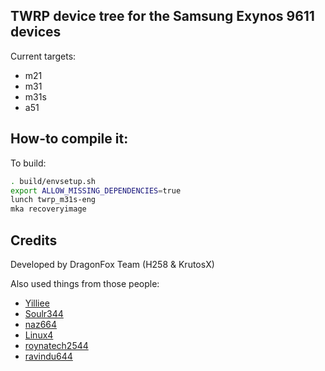 ## TWRP device tree for the Samsung Exynos 9611 devices
Current targets:
- m21
- m31
- m31s
- a51

## How-to compile it:

To build:

```sh
. build/envsetup.sh
export ALLOW_MISSING_DEPENDENCIES=true
lunch twrp_m31s-eng
mka recoveryimage
```

## Credits 
Developed by DragonFox Team (H258 & KrutosX)

Also used things from those people:
 - [Yilliee](https://github.com/Yilliee)
 - [Soulr344](https://github.com/soulr344)
 - [naz664](https://github.com/naz664)
 - [Linux4](https://github.com/Linux4)
 - [roynatech2544](https://github.com/roynatech2544)
 - [ravindu644](https://github.com/ravindu644)
